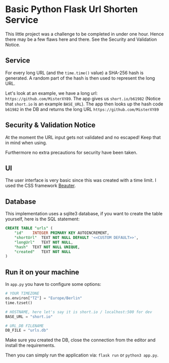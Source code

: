 # Basic Python Flask Url Shorten Service

This little project was a challenge to be completed in under one hour. Hence there may be a few flaws here and there. See the Security and Validation Notice.

## Service
For every long URL (and the `time.time()` value) a SHA-256 hash is generated.
A random part of the hash is then used to represent the long URL.

Let's look at an example, we have a long url: `https://github.com/MisterXY89`. The app gives us
`short.io/b61982` (Notice that `short.io` is an example `BASE_URL`). The app then looks up the
hash code `b61982` in the DB and returns the long URL `https://github.com/MisterXY89`

## Security & Validation Notice
At the moment the URL input gets not validated and no escaped! Keep that in mind when using.

Furthermore no extra precautions for security have been taken.


## UI
The user interface is very basic since this was created with a time limit. I used the CSS framework [Beauter](beauter.outboxcraft.com/).

## Database
This implementation uses a sqlite3 database, if you want to create the table yourself, here is the SQL statement:

```sql
CREATE TABLE "urls" (
	"id"	INTEGER PRIMARY KEY AUTOINCREMENT,
	"shortUrl"	TEXT NOT NULL DEFAULT '<<CUSTOM DEFAULT>>',
	"longUrl"	TEXT NOT NULL,
	"hash"	TEXT NOT NULL UNIQUE,
	"created"	TEXT NOT NULL
)
```
## Run it on your machine
In `app.py` you have to configure some options:
```python
# YOUR TIMEZONE
os.environ["TZ"] = "Europe/Berlin"
time.tzset()

# HOSTNAME, here let's say it is short.io / localhost:500 for dev
BASE_URL = "short.io"

# URL_DB FILENAME
DB_FILE = "urls.db"
```
Make sure you created the DB, close the connection from the editor and install the requirements.

Then you can simply run the application via: `flask run` or `python3 app.py`.
